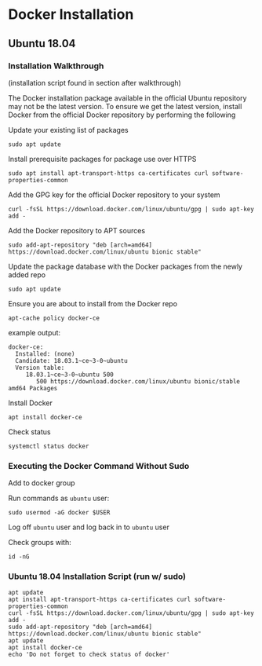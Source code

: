 # Docker Installation

## Ubuntu 18.04

### Installation Walkthrough
(installation script found in section after walkthrough)

The Docker installation package available in the official Ubuntu repository may not be the latest version. To ensure we get the latest version, install Docker from the official Docker repository by performing the following

Update your existing list of packages

`sudo apt update`

Install prerequisite packages for package use over HTTPS

`sudo apt install apt-transport-https ca-certificates curl software-properties-common`

Add the GPG key for the official Docker repository to your system

`curl -fsSL https://download.docker.com/linux/ubuntu/gpg | sudo apt-key add -`

Add the Docker repository to APT sources

`sudo add-apt-repository "deb [arch=amd64] https://download.docker.com/linux/ubuntu bionic stable"`

Update the package database with the Docker packages from the newly added repo

`sudo apt update`

Ensure you are about to install from the Docker repo

`apt-cache policy docker-ce`

example output:

```
docker-ce:
  Installed: (none)
  Candidate: 18.03.1~ce~3-0~ubuntu
  Version table:
     18.03.1~ce~3-0~ubuntu 500
        500 https://download.docker.com/linux/ubuntu bionic/stable amd64 Packages
```

Install Docker

`apt install docker-ce`

Check status

`systemctl status docker`

### Executing the Docker Command Without Sudo

Add to docker group

Run commands as `ubuntu` user:

`sudo usermod -aG docker $USER`

Log off `ubuntu` user and log back in to `ubuntu` user 

Check groups with:

`id -nG`

### Ubuntu 18.04 Installation Script (run w/ sudo)

```
apt update
apt install apt-transport-https ca-certificates curl software-properties-common
curl -fsSL https://download.docker.com/linux/ubuntu/gpg | sudo apt-key add -
sudo add-apt-repository "deb [arch=amd64] https://download.docker.com/linux/ubuntu bionic stable"
apt update
apt install docker-ce
echo 'Do not forget to check status of docker'
```